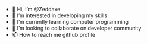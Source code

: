 - 👋 Hi, I’m @Zeddaxe
- 👀 I’m interested in developing my skills 
- 🌱 I’m currently learning computer programming
- 💞️ I’m looking to collaborate on developer community
- 📫 How to reach me github profile

<!---
Zeddaxe/Zeddaxe is a ✨ special ✨ repository because its `README.md` (this file) appears on your GitHub profile.
You can click the Preview link to take a look at your changes.
--->
